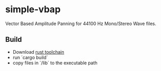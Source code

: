 # simple-vbap

Vector Based Amplitude Panning for 44100 Hz Mono/Stereo Wave files.

## Build

* Download [rust toolchain](https://www.rustup.rs/)
* run ´cargo build´
* copy files in ´/lib´ to the executable path
